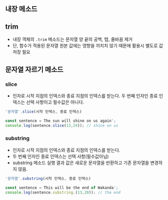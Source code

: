 
## 내장 메소드 
## trim 
- 내장 객체의 `.trim` 메소드는 문자열 양 끝의 공백, 탭, 줄바꿈 제거
- 단, 함수가 적용된 문자열 원본 값에는 영향을 끼치치 않기 때문에 활용시 별도로 값 저장 필요

## 문자열 자르기 메소드
### slice
- 인자로 시작 지점의 인덱스와 종료 지점의 인덱스를 받는다. 두 번째 인자인 종료 인덱스는 선택 사항이고 필수값은 아니다.
```js
'문자열'.slice(시작 인덱스, 종료 인덱스)
```
```js
const sentence = The sun will shine on us again';
console.log(sentence.slice(13,24)); // shine on us
```

### substring
- 인자로 시작 지점의 인덱스와 종료 지점의 인덱스를 받는다.
- 두 번째 인자인 종료 인덱스는 선택 사항(필수값아님)
- substring 메소드 실행 결과 값은 새로운 문자열을 반환하고 기존 문자열을 변경하지 않음.
```js
'문자열'.substring(시작 인덱스, 종료 인덱스)
```
```js
const sentence = This will be the end of Wakanda';
console.log(sentence.substring.(13,20)); // the end
```
